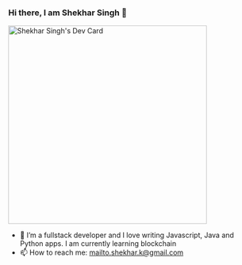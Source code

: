 ### Hi there, I am Shekhar Singh 👋

<!--
**chosenvictim/chosenvictim** is a ✨ _special_ ✨ repository because its `README.md` (this file) appears on your GitHub profile.

Here are some ideas to get you started:

- 🔭 I’m currently working on ...
- 🌱 I’m currently learning ...
- 👯 I’m looking to collaborate on ...
- 🤔 I’m looking for help with ...
- 💬 Ask me about ...
- 📫 How to reach me: ...
- 😄 Pronouns: ...
- ⚡ Fun fact: ...
-->
<a href="https://app.daily.dev/shekhar_kumar"><img src="https://api.daily.dev/devcards/67660694e0284e648f4e624254733697.png?r=ywj" width="400" alt="Shekhar Singh's Dev Card"/></a>
- 🌱 I’m a fullstack developer and I love writing Javascript, Java and Python apps. I am currently learning blockchain
- 📫 How to reach me: mailto.shekhar.k@gmail.com

